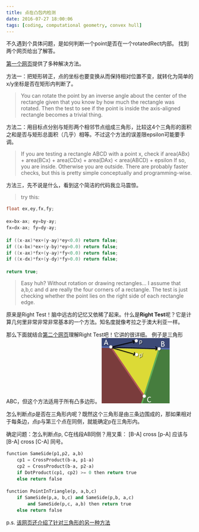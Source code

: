 ```yaml
---
title: 点在凸包内检测
date: 2016-07-27 18:00:06
tags: [coding, computational geometry, convex hull]
---
```

不久遇到个具体问题，是如何判断一个point是否在一个rotatedRect内部。
找到两个网页给出了解答。

[第一个网页](http://www.gamedev.net/topic/142526-checking-if-a-point-is-inside-a-rotated-rectangle/)提供了多种解决方法。

方法一：把矩形转正，点的坐标也要变换从而保持相对位置不变，就转化为简单的x/y坐标是否在矩形内判断了。
>You can rotate the point by an inverse angle about the center of the rectangle given that you know by how much the rectangle was rotated. Then the test to see if the point is inside the axis-aligned rectangle becomes a trivial thing.

方法二：用目标点分别与矩形两个相邻节点组成三角形，比较这4个三角形的面积之和是否与矩形总面积（几乎）相等。不过这个方法的误差限epsilon可能要手调。
>If you are testing a rectangle ABCD with a point x, check if
area(ABx) + area(BCx) + area(CDx) + area(DAx) < area(ABCD) + epsilon
If so, you are inside. Otherwise you are outside. There are probably faster checks, but this is pretty simple conceptually and programming-wise. 

方法三，先不说是什么，看到这个简洁的代码我立马震惊。
>try this:

``` c
float ex,ey,fx,fy;

ex=bx-ax; ey=by-ay;
fx=dx-ax; fy=dy-ay;

if ((x-ax)*ex+(y-ay)*ey<0.0) return false;
if ((x-bx)*ex+(y-by)*ey>0.0) return false;
if ((x-ax)*fx+(y-ay)*fy<0.0) return false;
if ((x-dx)*fx+(y-dy)*fy>0.0) return false;

return true;
```
>Easy huh? Without rotation or drawing rectangles... I assume that a,b,c and d are really the four corners of a rectangle.
The test is just checking whether the point lies on the right side of each rectangle edge.

原来是Right Test！脑中远古的记忆又依稀了起来。什么是**Right Test**呢？它是计算几何里非常非常非常基本的一个方法。知名度就像考拉之于澳大利亚一样。

那么下面就结合[第二个网页](http://www.blackpawn.com/texts/pointinpoly/)理解Right Test吧！它讲的很详细。
例子是三角形ABC，但这个方法适用于所有凸多边形。
![p是否在ABC内](https://raw.githubusercontent.com/veslam/blog/master/res/20160727_01_RightTest.png)

怎么判断点p是否在三角形内呢？既然这个三角形是由三条边围成的，那如果相对于每条边，点p与第三个点在同侧，就能确定p在三角形内。

确定问题：怎么判断点p, C在线段AB同侧？用叉乘： [B-A] cross [p-A] 应该与 [B-A] cross [C-A] 同号。
``` python
function SameSide(p1,p2, a,b)
    cp1 = CrossProduct(b-a, p1-a)
    cp2 = CrossProduct(b-a, p2-a)
    if DotProduct(cp1, cp2) >= 0 then return true
    else return false

function PointInTriangle(p, a,b,c)
    if SameSide(p,a, b,c) and SameSide(p,b, a,c)
        and SameSide(p,c, a,b) then return true
    else return false
```

p.s. [该网页还介绍了针对三角形的另一种方法](http://www.blackpawn.com/texts/pointinpoly/)